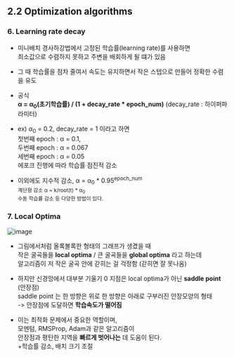 ## 2.2 Optimization algorithms

### 6. Learning rate decay
- 미니배치 경사하강법에서 고정된 학습률(learning rate)를 사용하면  
  최소값으로 수렴하지 못하고 주변을 배회하게 될 떄가 있음
- 그 때 학습률을 점차 줄여서 속도는 유지하면서 작은 스텝으로 만들어 정확한 수렴을 유도
- 공식  
  **α = α<sub>0</sub>(초기학습률) / (1 + decay_rate * epoch_num)**   (decay_rate : 하이퍼파라미터)
  
- ex) α<sub>0</sub> = 0.2, decay_rate = 1 이라고 하면  
  첫번째 epoch : α = 0.1,  
  두번째 epoch : α = 0.067  
  세번째 epoch : α = 0.05  
  에포크 진행에 따라 학습률 점진적 감소  
- 이외에도 지수적 감소, α = α<sub>0</sub> * 0.95<sup>epoch_num  
  ​계단형 감소 α = k/root(t) * α<sub>0</sub>  
  수동 학습률 감소 등 다양한 방법이 있다.

### 7. Local Optima

![image](https://github.com/user-attachments/assets/a2ddc2a1-d96f-440b-bb93-408cfc013356)

- 그림에서처럼 올록볼록한 형태의 그래프가 생겼을 때  
  작은 굴곡들을 **local optima** / 큰 굴곡들을 **global optima** 라고 하는데  
  알고리즘이 저 작은 굴곡 안에 갇히는 걸 걱정함 (갇히면 잘 못나옴)
- 하지만 신경망에서 대부분 기울기 0 지점은 local optima가 아닌 **saddle point** (안장점)  
  saddle point 는 한 방향은 위로 한 방향은 아래로 구부러진 안장모양의 형태  
  -> 안장점에 도달하면 **학습속도가 떨어짐**  

- 이는 최적화 문제에서 중요한 역할이며,  
  모멘텀, RMSProp, Adam과 같은 알고리즘이  
  안장점과 평탄한 지역을 **빠르게 벗어나는** 데 도움이 된다.  
  +학습률 감소, 배치 크기 조절
